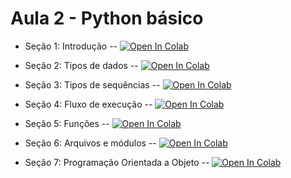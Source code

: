 # Aula 2 - Python básico

* Seção 1: Introdução -- [![Open In Colab](https://colab.research.google.com/assets/colab-badge.svg)](https://colab.research.google.com/github/Analise-Dados-FAE/2021/blob/main/aula2_git_github_python/python_parte1/1_introducao_python.ipynb)

* Seção 2: Tipos de dados -- [![Open In Colab](https://colab.research.google.com/assets/colab-badge.svg)](https://colab.research.google.com/github/Analise-Dados-FAE/2021/blob/main/aula2_git_github_python/python_parte1/2_tipos_dados_python.ipynb)

* Seção 3: Tipos de sequências -- [![Open In Colab](https://colab.research.google.com/assets/colab-badge.svg)](https://colab.research.google.com/github/Analise-Dados-FAE/2021/blob/main/aula2_git_github_python/python_parte1/3_tipos_sequencias_python.ipynb)

* Seção 4: Fluxo de execução -- [![Open In Colab](https://colab.research.google.com/assets/colab-badge.svg)](https://colab.research.google.com/github/Analise-Dados-FAE/2021/blob/main/aula2_git_github_python/python_parte1/4_fluxo_execucao_python.ipynb)

* Seção 5: Funções -- [![Open In Colab](https://colab.research.google.com/assets/colab-badge.svg)](https://colab.research.google.com/github/Analise-Dados-FAE/2021/blob/main/aula2_git_github_python/python_parte1/5_funcoes_python.ipynb)

* Seção 6: Arquivos e módulos -- [![Open In Colab](https://colab.research.google.com/assets/colab-badge.svg)](https://colab.research.google.com/github/Analise-Dados-FAE/2021/blob/main/aula2_git_github_python/python_parte1/6_arquivos_modulos_python.ipynb)

* Seção 7: Programação Orientada a Objeto -- [![Open In Colab](https://colab.research.google.com/assets/colab-badge.svg)](https://colab.research.google.com/github/Analise-Dados-FAE/2021/blob/main/aula2_git_github_python/python_parte1/7_OOP_python.ipynb)
